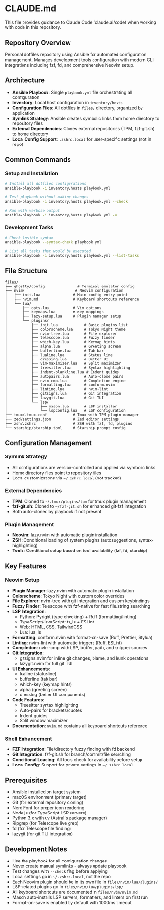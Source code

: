# CLAUDE.md

This file provides guidance to Claude Code (claude.ai/code) when working with code in this repository.

## Repository Overview

Personal dotfiles repository using Ansible for automated configuration management. Manages development tools configuration with modern CLI integrations including fzf, fd, and comprehensive Neovim setup.

## Architecture

- **Ansible Playbook**: Single `playbook.yml` file orchestrating all configuration
- **Inventory**: Local host configuration in `inventory/hosts`
- **Configuration Files**: All dotfiles in `files/` directory, organized by application
- **Symlink Strategy**: Ansible creates symbolic links from home directory to repository files
- **External Dependencies**: Clones external repositories (TPM, fzf-git.sh) to home directory
- **Local Config Support**: `.zshrc.local` for user-specific settings (not in repo)

## Common Commands

### Setup and Installation
```bash
# Install all dotfiles configurations
ansible-playbook -i inventory/hosts playbook.yml

# Test playbook without making changes
ansible-playbook -i inventory/hosts playbook.yml --check

# Run with verbose output
ansible-playbook -i inventory/hosts playbook.yml -v
```

### Development Tasks
```bash
# Check Ansible syntax
ansible-playbook --syntax-check playbook.yml

# List all tasks that would be executed
ansible-playbook -i inventory/hosts playbook.yml --list-tasks
```

## File Structure

```
files/
├── ghostty/config               # Terminal emulator config
├── nvim/                       # Neovim configuration
│   ├── init.lua               # Main config entry point
│   ├── nvim.md                # Keyboard shortcuts reference
│   └── lua/
│       ├── opts.lua           # Vim options
│       ├── keymaps.lua        # Key mappings
│       ├── lazy-setup.lua     # Plugin manager setup
│       └── plugins/
│           ├── init.lua            # Basic plugins list
│           ├── colorscheme.lua     # Tokyo Night theme
│           ├── nvim-tree.lua       # File explorer
│           ├── telescope.lua       # Fuzzy finder
│           ├── which-key.lua       # Keymap hints
│           ├── alpha.lua           # Greeting screen
│           ├── bufferline.lua      # Tab bar
│           ├── lualine.lua         # Status line
│           ├── dressing.lua        # Better UI
│           ├── vim-maximizer.lua   # Split maximizer
│           ├── treesitter.lua      # Syntax highlighting
│           ├── indent-blankline.lua # Indent guides
│           ├── autopairs.lua       # Auto-close pairs
│           ├── nvim-cmp.lua        # Completion engine
│           ├── formatting.lua      # conform.nvim
│           ├── linting.lua         # nvim-lint
│           ├── gitsigns.lua        # Git integration
│           ├── lazygit.lua         # Git TUI
│           └── lsp/
│               ├── mason.lua       # LSP installer
│               └── lspconfig.lua   # LSP configuration
├── tmux/.tmux.conf            # Tmux with TPM plugin manager
├── zed/settings.json          # Zed editor settings
├── zsh/.zshrc                 # ZSH with fzf, fd, plugins
└── starship/starship.toml     # Starship prompt config
```

## Configuration Management

### Symlink Strategy
- All configurations are version-controlled and applied via symbolic links
- Home directory files point to repository files
- Local customizations via `~/.zshrc.local` (not tracked)

### External Dependencies
- **TPM**: Cloned to `~/.tmux/plugins/tpm` for tmux plugin management
- **fzf-git.sh**: Cloned to `~/fzf-git.sh` for enhanced git-fzf integration
- Both auto-cloned by playbook if not present

### Plugin Management
- **Neovim**: lazy.nvim with automatic plugin installation
- **ZSH**: Conditional loading of system plugins (autosuggestions, syntax-highlighting)
- **Tools**: Conditional setup based on tool availability (fzf, fd, starship)

## Key Features

### Neovim Setup
- **Plugin Manager**: lazy.nvim with automatic plugin installation
- **Colorscheme**: Tokyo Night with custom color overrides
- **File Explorer**: nvim-tree with git integration and custom keybindings
- **Fuzzy Finder**: Telescope with fzf-native for fast file/string searching
- **LSP Integration**:
  - Python: Pyright (type checking) + Ruff (formatting/linting)
  - TypeScript/JavaScript: ts_ls + ESLint
  - Web: HTML, CSS, TailwindCSS
  - Lua: lua_ls
- **Formatting**: conform.nvim with format-on-save (Ruff, Prettier, Stylua)
- **Linting**: nvim-lint with automatic triggers (Ruff, ESLint)
- **Completion**: nvim-cmp with LSP, buffer, path, and snippet sources
- **Git Integration**:
  - gitsigns.nvim for inline git changes, blame, and hunk operations
  - lazygit.nvim for full git TUI
- **UI Enhancements**:
  - lualine (statusline)
  - bufferline (tab bar)
  - which-key (keymap hints)
  - alpha (greeting screen)
  - dressing (better UI components)
- **Code Features**:
  - Treesitter syntax highlighting
  - Auto-pairs for brackets/quotes
  - Indent guides
  - Split window maximizer
- **Documentation**: `nvim.md` contains all keyboard shortcuts reference

### Shell Enhancement
- **FZF Integration**: File/directory fuzzy finding with fd backend
- **Git Integration**: fzf-git.sh for branch/commit/file searching
- **Conditional Loading**: All tools check for availability before setup
- **Local Config**: Support for private settings in `~/.zshrc.local`

## Prerequisites

- Ansible installed on target system
- macOS environment (primary target)
- Git (for external repository cloning)
- Nerd Font for proper icon rendering
- Node.js (for TypeScript LSP servers)
- Python 3.x with uv (Astral's package manager)
- Ripgrep (for Telescope live grep)
- fd (for Telescope file finding)
- lazygit (for git TUI integration)

## Development Notes

- Use the playbook for all configuration changes
- Never create manual symlinks - always update playbook
- Test changes with `--check` flag before applying
- Local settings go in `~/.zshrc.local`, not the repo
- Each Neovim plugin should be in its own file in `files/nvim/lua/plugins/`
- LSP-related plugins go in `files/nvim/lua/plugins/lsp/`
- All keyboard shortcuts are documented in `files/nvim/nvim.md`
- Mason auto-installs LSP servers, formatters, and linters on first run
- Format-on-save is enabled by default with 1000ms timeout